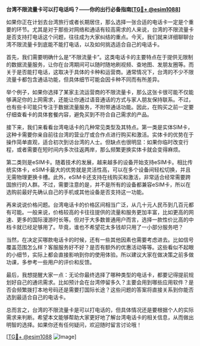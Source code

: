 **台湾不限流量卡可以打电话吗？——你的出行必备指南[[TG💪+ @esim1088](https://t.me/s/esim1088)]**

如果你正在计划去台湾旅行或者长期居住，那么选择一张合适的电话卡一定是个重要的环节。尤其是对于那些对网络和通话有较高需求的人来说，台湾的不限流量卡是否支持打电话这个问题，往往成为大家纠结的重点。今天，我们就来详细聊聊台湾不限流量卡到底能不能打电话，以及如何挑选适合自己的电话卡。

首先，我们需要明确什么是“不限流量卡”。这类电话卡的主要特点在于提供无限制的数据流量服务，让你在台湾期间可以随时随地刷视频、查地图、发朋友圈等。而关于是否能打电话，这取决于具体的卡种和运营商。通常情况下，台湾的不少不限流量卡都包含通话功能，但具体细节可能会因卡种不同而有所差异。

举个例子，如果你选择了某家主流运营商的不限流量卡，那么这张卡很可能不仅能够满足你的上网需求，还能让你通过语音通话的方式与家人朋友保持联系。不过，也有些卡可能只专注于数据流量服务，不附带通话功能。因此，在购买之前一定要仔细查看卡的具体套餐内容，避免买到不符合自己需求的产品。

接下来，我们来看看台湾电话卡的几种常见类型及其特点。第一类是实体SIM卡，这种卡需要你亲自前往台湾的营业厅或合作点进行购买和激活。实体卡的优势在于操作简单直观，适合初次到访台湾的人士。但缺点也很明显：如果你临时改变行程，或者需要在短时间内多次往返两岸，那么频繁更换实体卡就会变得麻烦。

第二类则是eSIM卡。随着技术的发展，越来越多的设备开始支持eSIM卡。相比传统实体卡，eSIM卡最大的优势就是灵活性高，可以在多个设备间轻松切换，并且无需物理更换卡槽。此外，eSIM卡还支持在线购买和激活，非常适合经常需要跨国旅行的人群。不过，需要注意的是，并不是所有的设备都兼容eSIM卡，所以在选购前最好先确认自己的手机或其他设备是否支持这一功能。

再来说说价格问题。台湾电话卡的价格区间相当广泛，从几十元人民币到几百元都有可能。一般来说，价格较高的卡往往提供的流量和服务更加丰富，比如更高的网速、更多的国际漫游时长等。但对于大多数普通用户而言，选择一款性价比高的中档卡就已经足够用了。毕竟，谁也不希望花太多钱却只用了一小部分服务吧？

当然，在决定买哪款电话卡的时候，还有一些其他因素也需要考虑进去。比如信号覆盖范围怎么样？客服服务好不好？是否有额外的优惠活动等等。这些看似不起眼的小细节，实际上都会直接影响到你的使用体验。所以建议大家在做决策之前多做功课，多参考一些用户的评价和反馈。

最后，我想提醒大家一点：无论你最终选择了哪种类型的电话卡，都要记得提前规划好自己的通讯需求。比如预计会在台湾停留多久？主要会用到哪些应用软件？是否会频繁拨打本地号码还是需要打国际长途？这些问题的答案将直接关系到你能否选到最适合自己的电话卡。

总而言之，台湾的不限流量卡是可以打电话的，但具体情况还是要根据个人的实际需求来判断。希望本文能够帮助大家更好地了解台湾电话卡的相关信息，从而做出明智的选择。如果你还有任何疑问，欢迎随时留言讨论哦！

[[TG💪+ @esim1088](https://t.me/s/esim1088) ![Image](https://i.postimg.cc/4NQfJmqS/Snipaste-2025-05-13-00-14-12.png)]